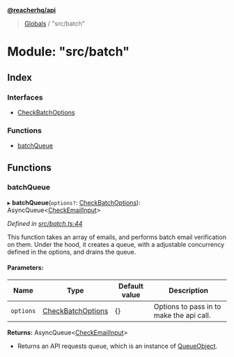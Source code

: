 **[@reacherhq/api](../README.md)**

> [Globals](../globals.md) / "src/batch"

# Module: "src/batch"

## Index

### Interfaces

* [CheckBatchOptions](../interfaces/_src_batch_.checkbatchoptions.md)

### Functions

* [batchQueue](_src_batch_.md#batchqueue)

## Functions

### batchQueue

▸ **batchQueue**(`options?`: [CheckBatchOptions](../interfaces/_src_batch_.checkbatchoptions.md)): AsyncQueue\<[CheckEmailInput](../interfaces/_src_single_.checkemailinput.md)>

*Defined in [src/batch.ts:44](https://github.com/reacherhq/reacher-js/blob/904b6c9/src/batch.ts#L44)*

This function takes an array of emails, and performs batch email
verification on them. Under the hood, it creates a queue, with a adjustable
concurrency defined in the options, and drains the queue.

#### Parameters:

Name | Type | Default value | Description |
------ | ------ | ------ | ------ |
`options` | [CheckBatchOptions](../interfaces/_src_batch_.checkbatchoptions.md) | {} | Options to pass in to make the api call.  |

**Returns:** AsyncQueue\<[CheckEmailInput](../interfaces/_src_single_.checkemailinput.md)>

- Returns an API requests queue, which is an instance of
[QueueObject](https://caolan.github.io/async/v3/docs.html#QueueObject).
